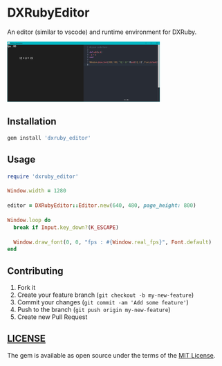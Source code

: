 # DXRubyEditor
An editor (similar to vscode) and runtime environment for DXRuby.

<a href="./README/ss01.jpg"><img width="70%" src="./README/ss01.jpg" ></a>


## Installation

```ruby
gem install 'dxruby_editor'
```


## Usage

```ruby
require 'dxruby_editor'

Window.width = 1280

editor = DXRubyEditor::Editor.new(640, 480, page_height: 800)

Window.loop do
  break if Input.key_down?(K_ESCAPE)

  Window.draw_font(0, 0, "fps : #{Window.real_fps}", Font.default)
end
```


## Contributing
1. Fork it
2. Create your feature branch (`git checkout -b my-new-feature`)
3. Commit your changes (`git commit -am 'Add some feature'`)
4. Push to the branch (`git push origin my-new-feature`)
5. Create new Pull Request


## [LICENSE](./LICENSE)
The gem is available as open source under the terms of the [MIT License](https://opensource.org/licenses/MIT).
